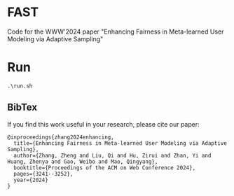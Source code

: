 # FAST
Code for the WWW'2024 paper "Enhancing Fairness in Meta-learned User Modeling via Adaptive Sampling"

# Run
```
.\run.sh
```

## BibTex
If you find this work useful in your research, please cite our paper:

```
@inproceedings{zhang2024enhancing,
  title={Enhancing Fairness in Meta-learned User Modeling via Adaptive Sampling},
  author={Zhang, Zheng and Liu, Qi and Hu, Zirui and Zhan, Yi and Huang, Zhenya and Gao, Weibo and Mao, Qingyang},
  booktitle={Proceedings of the ACM on Web Conference 2024},
  pages={3241--3252},
  year={2024}
}
```